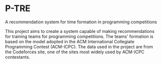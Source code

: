 # P-TRE
 A recommendation system for time formation in programming competitions

This project aims to create a system capable of making recommendations for training teams for programming competitions. The teams' formation is based on the model adopted in the ACM International Collegiate Programming Contest (ACM-ICPC). The data used in the project are from the Codeforces site, one of the sites most widely used by ACM-ICPC contestants.
